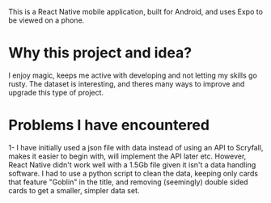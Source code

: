 This is a React Native mobile application, built for Android, and uses Expo to be viewed on a phone.

# Why this project and idea?
I enjoy magic, keeps me active with developing and not letting my skills go rusty. The dataset is interesting, and theres many ways to improve and upgrade this type of project.

# Problems I have encountered
1- I have initially used a json file with data instead of using an API to Scryfall, makes it easier to begin with, will implement the API later etc. However, React Native didn't work well with a 1.5Gb file given it isn't a data handling software. I had to use a python script to clean the data, keeping only cards that feature "Goblin" in the title, and removing (seemingly) double sided cards to get a smaller, simpler data set.